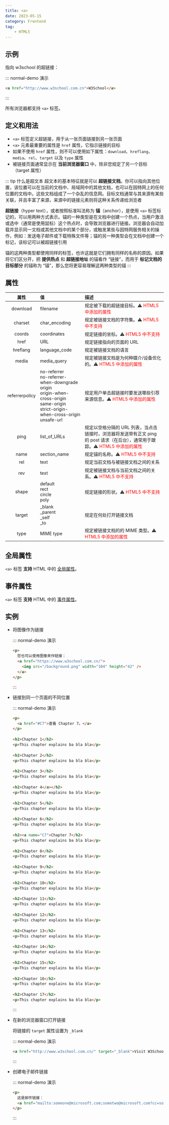 ```yaml
---
title: <a>
date: 2023-05-15
category: Frontend
tag:
    - HTML5
---
```


## 示例

指向 w3school 的超链接：

::: normal-demo 演示

```html
<a href="http://www.w3school.com.cn">W3School</a>
```

:::

所有浏览器都支持 `<a>` 标签。

## 定义和用法

- `<a>` 标签定义超链接，用于从一张页面链接到另一张页面
- `<a>` 元素最重要的属性是 `href` 属性，它指示链接的目标
- 如果不使用 `href` 属性，则不可以使用如下属性：`download`、`hreflang`、`media`、`rel`、`target` 以及 `type` 属性
- 被链接页面通常显示在 **当前浏览器窗口** 中，除非您规定了另一个目标（target 属性）

::: tip 什么是超文本
超文本的基本特征就是可以 **超链接文档**。你可以指向其他位置，该位置可以在当前的文档中、局域网中的其他文档，也可以在因特网上的任何位置的文档中。这些文档组成了一个杂乱的信息网。目标文档通常与其来源有某些关联，并且丰富了来源，来源中的链接元素则将这种关系传递给浏览者

**超链接**（hyper text），或者按照标准叫法称为 **锚**（anchor），是使用 `<a>` 标签标记的，可以用两种方式表示。锚的一种类型是在文档中创建一个热点，当用户激活或选中（通常是使用鼠标）这个热点时，会导致浏览器进行链接。浏览器会自动加载并显示同一文档或其他文档中的某个部分，或触发某些与因特网服务相关的操作，例如：发送电子邮件或下载特殊文件等；锚的另一种类型会在文档中创建一个标记，该标记可以被超链接引用

锚的这两种类型都使用同样的标签，也许这就是它们拥有同样的名称的原因。如果将它们区分开，把 **提供热点** 和 **超链接地址** 的锚看作 “链接”，而用于 **标记文档的目标部分** 的锚称为 “锚”，那么您将更容易理解这两种类型的锚
:::

## 属性

|  属性  |  值  |  描述  |
|  :----:  |  :----  |  :----  |
|  download  |  filename  |  规定被下载的超链接目标。:warning: <span style="color: red">HTML5 中添加的属性</span>  |
|  charset  |  char_encoding  |  规定被链接文档的字符集。:warning: <span style="color: red">HTML5 中不支持</span>  |
|  coords  |  coordinates  |  规定链接的坐标。:warning: <span style="color: red">HTML5 中不支持</span>  |
|  href  |  URL  |  规定链接指向的页面的 URL  |
|  hreflang  |  language_code  |  规定被链接文档的语言  |
|  media  |  media_query  |  规定被链接文档是为何种媒介/设备优化的。:warning: <span style="color: red">HTML5 中添加的属性</span>  |
|  referrerpolicy  |  no-referrer<br />no-referrer-when-downgrade<br />origin<br />origin-when-cross-origin<br />same-origin<br />strict-origin-when-cross-origin<br />unsafe-url  |  规定用户单击超链接时要发送哪些引荐来源信息。:warning: <span style="color: red">HTML5 中添加的属性</span>  |
|  ping  |  list_of_URLs  |  规定以空格分隔的 URL 列表，当点击链接时，浏览器将发送带有正文 ping 的 post 请求（在后台），通常用于跟踪。:warning: <span style="color: red">HTML5 中添加的属性</span>  |
|  name  |  section_name  |  规定锚的名称。:warning: <span style="color: red">HTML5 中不支持</span>  |
|  rel  |  text  |  规定当前文档与被链接文档之间的关系  |
|  rev  |  text  |  规定被链接文档与当前文档之间的关系。:warning: <span style="color: red">HTML5 中不支持</span>  |
|  shape  |  default<br />rect<br />circle<br />poly  |  规定链接的形状。:warning: <span style="color: red">HTML5 中不支持</span>  |
|  target  |  _blank<br />_parent<br />_self<br />_to  |  规定在何处打开链接文档  |
|  type  |  MIME type  |  规定被链接文档的的 MIME 类型。:warning: <span style="color: red">HTML5 中添加的属性</span>  |

## 全局属性

`<a>` 标签 **支持** HTML 中的 [全局属性](../references/global_attribute.md)。

## 事件属性

`<a>` 标签 **支持** HTML 中的 [事件属性](../references/global_attribute.md)。

## 实例

- 将图像作为链接

    ::: normal-demo 演示

    ```html
    <p>
      您也可以使用图像来作链接：
      <a href="https://www.w3school.com.cn/">
        <img src="/background.png" width="104" height="42" />
      </a>
    </p>
    ```

    :::

- 链接到同一个页面的不同位置

    ::: normal-demo 演示

    ```html
    <p>
      <a href="#C7">查看 Chapter 7。</a>
    </p>

    <h2>Chapter 1</h2>
    <p>This chapter explains ba bla bla</p>

    <h2>Chapter 2</h2>
    <p>This chapter explains ba bla bla</p>

    <h2>Chapter 3</h2>
    <p>This chapter explains ba bla bla</p>

    <h2>Chapter 4</a></h2>
    <p>This chapter explains ba bla bla</p>

    <h2>Chapter 5</h2>
    <p>This chapter explains ba bla bla</p>

    <h2>Chapter 6</h2>
    <p>This chapter explains ba bla bla</p>

    <h2><a name="C7">Chapter 7</h2>
    <p>This chapter explains ba bla bla</p>

    <h2>Chapter 8</h2>
    <p>This chapter explains ba bla bla</p>

    <h2>Chapter 9</h2>
    <p>This chapter explains ba bla bla</p>

    <h2>Chapter 10</h2>
    <p>This chapter explains ba bla bla</p>

    <h2>Chapter 11</h2>
    <p>This chapter explains ba bla bla</p>

    <h2>Chapter 12</h2>
    <p>This chapter explains ba bla bla</p>

    <h2>Chapter 13</h2>
    <p>This chapter explains ba bla bla</p>

    <h2>Chapter 14</h2>
    <p>This chapter explains ba bla bla</p>

    <h2>Chapter 15</h2>
    <p>This chapter explains ba bla bla</p>

    <h2>Chapter 16</h2>
    <p>This chapter explains ba bla bla</p>

    <h2>Chapter 17</h2>
    <p>This chapter explains ba bla bla</p>
    ```

    :::

- 在新的浏览器窗口打开链接

    将链接的 `target` 属性设置为 `_blank`

    ::: normal-demo 演示

    ```html
    <a href="http://www.w3school.com.cn/" target="_blank">Visit W3School!</a>
    ```

    :::

- 创建电子邮件链接

    ::: normal-demo 演示

    ```html
    <p>
      这是邮件链接：
      <a href="mailto:someone@microsoft.com;sometwo@microsoft.com?cc=somethree@microsoft.com&bcc=somefour@microsoft.com&subject=this%20is%20title&body=this%20is%20body">发送邮件</a>
    </p>
    ```

    :::

